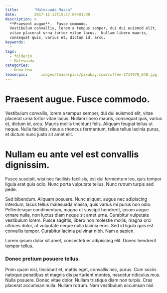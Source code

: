 ```yaml
---
title:       "Malesuada Massa"
date:        2017-11-13T15:37:04+01:00
description: >
  **Praesent augue**.  Fusce commodo.
  Vestibulum convallis, lorem a tempus semper, dui dui euismod elit,
  vitae placerat urna tortor vitae lacus.  Nullam libero mauris,
  consequat quis, varius et, dictum id, arcu.
keywords:
  -
tags:
  - folder10
  - Malesuada
categories:
  - Know-How
teaserpic:      images/teaserpics/pixabay.com/coffee-2714970_640.jpg
---
```


# Praesent augue.  Fusce commodo.
Vestibulum convallis, lorem a tempus semper, dui dui euismod elit,
vitae placerat urna tortor vitae lacus.  Nullam libero mauris,
consequat quis, varius et, dictum id, arcu.  Mauris mollis tincidunt
felis.  Aliquam feugiat tellus ut neque.  Nulla facilisis, risus a
rhoncus fermentum, tellus tellus lacinia purus, et dictum nunc justo
sit amet elit.

# Nullam eu ante vel est convallis dignissim.

Fusce suscipit, wisi nec facilisis facilisis, est dui fermentum leo,
quis tempor ligula erat quis odio.  Nunc porta vulputate tellus.  Nunc
rutrum turpis sed pede.

Sed bibendum.  Aliquam posuere.  Nunc aliquet, augue nec adipiscing
interdum, lacus tellus malesuada massa, quis varius mi purus non odio.
Pellentesque condimentum, magna ut suscipit hendrerit, ipsum augue
ornare nulla, non luctus diam neque sit amet urna.  Curabitur
vulputate vestibulum lorem.  Fusce sagittis, libero non molestie
mollis, magna orci ultrices dolor, at vulputate neque nulla lacinia
eros.  Sed id ligula quis est convallis tempor.  Curabitur lacinia
pulvinar nibh.  Nam a sapien.

Lorem ipsum dolor sit amet, consectetuer adipiscing elit.  Donec
hendrerit tempor tellus.

### Donec pretium posuere tellus.

Proin quam nisl, tincidunt et, mattis eget, convallis nec, purus.  Cum
sociis natoque penatibus et magnis dis parturient montes, nascetur
ridiculus mus.  Nulla posuere.  Donec vitae dolor.  Nullam tristique
diam non turpis.  Cras placerat accumsan nulla.  Nullam rutrum.  Nam
vestibulum accumsan nisl.

